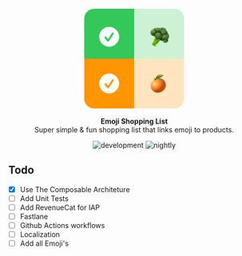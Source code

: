 <p align="center">
  <p align="center">
    <img width="200" src="EmojiShoppingList/EmojiShoppingList/Resources/Assets.xcassets/Icon.imageset/emoji-shopping-list-icon.png" alt="NU.nl logo" style="border-radius:10%">
  </p>
  <p align="center">
  <strong>Emoji Shopping List</strong><BR>
  Super simple &amp; fun shopping list that links emoji to products.
</p>
  <p align="center">
    <img src="https://github.com/dpgmediamagazines/nunl-ios/workflows/Develop/badge.svg?branch=develop" alt="development">
    <img src="https://github.com/dpgmediamagazines/nunl-ios/workflows/Nightly/badge.svg?branch=develop" alt="nightly">
  </p>
</p>

## Todo
- [x] Use The Composable Architeture
- [ ] Add Unit Tests
- [ ] Add RevenueCat for IAP
- [ ] Fastlane
- [ ] Github Actions workflows
- [ ] Localization
- [ ] Add all Emoji's
